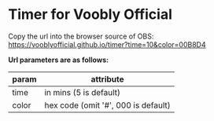 # Timer for Voobly Official

Copy the url into the browser source of OBS: https://vooblyofficial.github.io/timer?time=10&color=00B8D4

**Url parameters are as follows:**

param | attribute
--- | ---
time  | in mins (5 is default)
color | hex code (omit '#', 000 is default)

